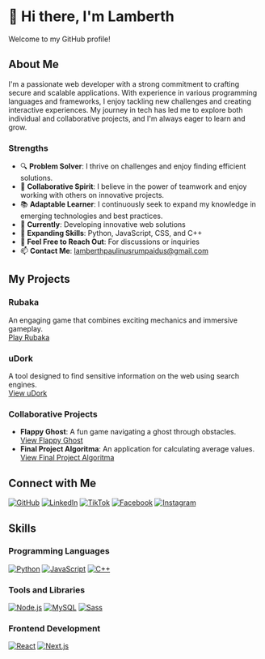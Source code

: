 # 👾 Hi there, I'm Lamberth
Welcome to my GitHub profile!

## About Me
I'm a passionate web developer with a strong commitment to crafting secure and scalable applications. With experience in various programming languages and frameworks, I enjoy tackling new challenges and creating interactive experiences. My journey in tech has led me to explore both individual and collaborative projects, and I'm always eager to learn and grow.

### Strengths
- 🔍 **Problem Solver**: I thrive on challenges and enjoy finding efficient solutions.
- 🤝 **Collaborative Spirit**: I believe in the power of teamwork and enjoy working with others on innovative projects.
- 📚 **Adaptable Learner**: I continuously seek to expand my knowledge in emerging technologies and best practices.
- 🔭 **Currently**: Developing innovative web solutions
- 🌱 **Expanding Skills**: Python, JavaScript, CSS, and C++
- 💬 **Feel Free to Reach Out**: For discussions or inquiries
- 📫 **Contact Me**: [lamberthpaulinusrumpaidus@gmail.com](mailto:lamberthpaulinusrumpaidus@gmail.com)

## My Projects
### Rubaka
An engaging game that combines exciting mechanics and immersive gameplay.  
[Play Rubaka](https://lamberthrumpaidus.github.io/rubaka)

### uDork
A tool designed to find sensitive information on the web using search engines.  
[View uDork](https://github.com/lamberthrumpaidus/uDork)

### Collaborative Projects
- **Flappy Ghost**: A fun game navigating a ghost through obstacles.  
  [View Flappy Ghost](https://github.com/lamberthrumpaidus/FlappyGhost)
- **Final Project Algoritma**: An application for calculating average values.  
  [View Final Project Algoritma](https://github.com/lamberthrumpaidus/FINAL_PROJECT_ALGORITMA)

## Connect with Me
[![GitHub](https://img.shields.io/badge/GitHub-LamberthRumpaidus-blue?style=for-the-badge&logo=github)](https://github.com/LamberthRumpaidus/)
[![LinkedIn](https://img.shields.io/badge/LinkedIn-Lamberth&nbsp;Paulinus&nbsp;Rumpaidus-blue?style=for-the-badge&logo=linkedin)](https://www.linkedin.com/in/lamberth-paulinus-rumpaidus-b60a2b298)
[![TikTok](https://img.shields.io/badge/TikTok-nggakpeduligua-blue?style=for-the-badge&logo=tiktok)](https://www.tiktok.com/@nggakpeduligua/)
[![Facebook](https://img.shields.io/badge/Facebook-Lamberthrumpaidus-blue?style=for-the-badge&logo=facebook)](https://www.facebook.com/lamberthrumpaidus/)
[![Instagram](https://img.shields.io/badge/Instagram-tech_vigilante-blue?style=for-the-badge&logo=instagram)](https://www.instagram.com/tech_vigilante/)

## Skills
### Programming Languages
[![Python](https://img.shields.io/badge/Python-3776AB?style=for-the-badge&logo=python)](https://github.com/lamberthrumpaidus/Python)
[![JavaScript](https://img.shields.io/badge/JavaScript-F7DF1E?style=for-the-badge&logo=javascript)](https://github.com/lamberthrumpaidus/JavaScript)
[![C++](https://img.shields.io/badge/C++-00599C?style=for-the-badge&logo=c%2B%2B)](https://github.com/lamberthrumpaidus/CPP)

### Tools and Libraries
[![Node.js](https://img.shields.io/badge/Node.js-339933?style=for-the-badge&logo=node.js)](https://nodejs.org/)
[![MySQL](https://img.shields.io/badge/MySQL-blue?style=for-the-badge&logo=mysql)](https://www.mysql.com/)
[![Sass](https://img.shields.io/badge/Sass-CC6699?style=for-the-badge&logo=sass)](https://sass-lang.com/)

### Frontend Development
[![React](https://img.shields.io/badge/React-61DAFB?style=for-the-badge&logo=react)](https://reactjs.org/)
[![Next.js](https://img.shields.io/badge/Next.js-000000?style=for-the-badge&logo=next.js)](https://nextjs.org/)
